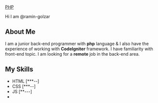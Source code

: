 [PHP](http://php.net)

Hi I am @ramin-golzar

## About Me
I am a junior back-end programmer with **php** language & I also have the experience of working with **CodeIgniter** framework. I have familiarity with front-end topic.
I am looking for a **remote** job in the back-end area.

## My Skills
- HTML [***--]
- CSS [***--]
- JS [**---]
- 
